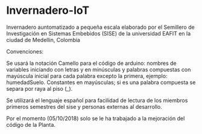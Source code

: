 # Invernadero-IoT
Invernadero auntomatizado a pequeña escala elaborado por el Semillero de Investigación en Sistemas Embebidos (SISE) de la universidad EAFIT en la ciudad de Medellin, Colombia

Convenciones:

Se usará la notación Camello para el código de arduino: nombres de variables iniciando con letras y en minúsculas y palabras compuestas con mayúscula inicial para cada palabra excepto la primera, ejemplo: humedadSuelo. Constantes en mayúsculas; si es una palabra compuesta se separa por raya al piso (_).

Se utilizará el lenguaje español para facilidad de lectura de los miembros primeros semestres del sise y personas externas al desarrollo.

Por el momento (05/10/2018) solo se le ha trabajado a la mejoración del código de la Planta.
